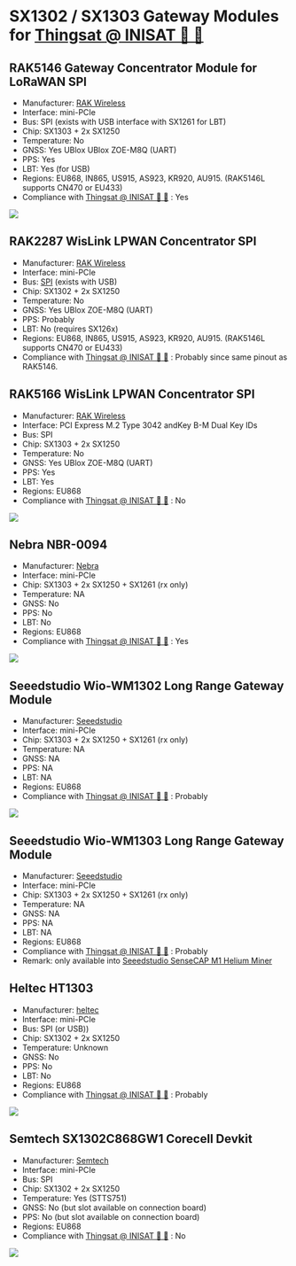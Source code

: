 # SX1302 / SX1303 Gateway Modules for [ Thingsat @ INISAT 📡 🚀](../2U-PCB-Com_Nucleo-L432kC/Com_Nucleo-L432kc)

## RAK5146 Gateway Concentrator Module for LoRaWAN SPI

* Manufacturer: [RAK Wireless](https://store.rakwireless.com/products/wislink-concentrator-module-sx1303-rak5146-lorawan?srsltid=AfmBOorAl43FJtvq0f6k6GQTX6-MeB1SWc8eSZecXvENYsJIkCYQmvOO&variant=39667784908998)
* Interface: mini-PCIe
* Bus: SPI (exists with USB interface with SX1261 for LBT)
* Chip: SX1303 + 2x SX1250
* Temperature: No
* GNSS: Yes UBlox UBlox ZOE-M8Q (UART)
* PPS: Yes
* LBT: Yes (for USB)
* Regions: EU868, IN865, US915, AS923, KR920, AU915. (RAK5146L supports CN470 or EU433)
* Compliance with [ Thingsat @ INISAT 📡 🚀](../2U-PCB-Com_Nucleo-L432kC/Com_Nucleo-L432kc) : Yes

![](images/rak5146-pinout.png)

## RAK2287 WisLink LPWAN Concentrator SPI

* Manufacturer: [RAK Wireless](https://docs.rakwireless.com/Product-Categories/WisLink/RAK2287/Overview/#product-description)
* Interface: mini-PCIe
* Bus: [SPI](https://store.rakwireless.com/products/wislink-concentrator-module-sx1302-rak2287-lorawan?variant=39660564283590) (exists with USB)
* Chip: SX1302 + 2x SX1250
* Temperature: No
* GNSS: Yes UBlox ZOE-M8Q (UART)
* PPS: Probably
* LBT: No (requires SX126x)
* Regions: EU868, IN865, US915, AS923, KR920, AU915. (RAK5146L supports CN470 or EU433)
* Compliance with [ Thingsat @ INISAT 📡 🚀](../2U-PCB-Com_Nucleo-L432kC/Com_Nucleo-L432kc) : Probably since same pinout as RAK5146.


## RAK5166 WisLink LPWAN Concentrator SPI

* Manufacturer: [RAK Wireless](https://docs.rakwireless.com/product-categories/wislink/rak5166/overview)
* Interface: PCI Express M.2 Type 3042 andKey B-M Dual Key IDs
* Bus: SPI
* Chip: SX1303 + 2x SX1250
* Temperature: No
* GNSS: Yes UBlox ZOE-M8Q (UART)
* PPS: Yes
* LBT: Yes
* Regions: EU868
* Compliance with [ Thingsat @ INISAT 📡 🚀](../2U-PCB-Com_Nucleo-L432kC/Com_Nucleo-L432kc) : No

![](images/rak5166-pinout.png)

## Nebra NBR-0094

* Manufacturer: [Nebra](https://support.nebra.com/support/solutions/articles/24000078841-nebra-sx1302-3-concentrator-module)
* Interface: mini-PCIe
* Chip: SX1303 + 2x SX1250 + SX1261 (rx only)
* Temperature: NA
* GNSS: No
* PPS: No
* LBT: No
* Regions: EU868
* Compliance with [ Thingsat @ INISAT 📡 🚀](../2U-PCB-Com_Nucleo-L432kC/Com_Nucleo-L432kc) : Yes

![](images/nbr0094-pinout.jpg)

## Seeedstudio Wio-WM1302 Long Range Gateway Module

* Manufacturer: [Seeedstudio](https://www.seeedstudio.com/WM1302-LoRaWAN-Gateway-Module-SPI-EU868-p-4889.html
)
* Interface: mini-PCIe
* Chip: SX1303 + 2x SX1250 + SX1261 (rx only)
* Temperature: NA
* GNSS: NA
* PPS: NA
* LBT: NA
* Regions: EU868
* Compliance with [ Thingsat @ INISAT 📡 🚀](../2U-PCB-Com_Nucleo-L432kC/Com_Nucleo-L432kc) : Probably

![](images/wm1302-pinout.jpg)

## Seeedstudio Wio-WM1303 Long Range Gateway Module

* Manufacturer: [Seeedstudio](https://wiki.seeedstudio.com/Network/SenseCAP_Network/SenseCAP_M1-Helium_gateway/SenseCAP_M1_Overview/)
* Interface: mini-PCIe
* Chip: SX1303 + 2x SX1250 + SX1261 (rx only)
* Temperature: NA
* GNSS: NA
* PPS: NA
* LBT: NA
* Regions: EU868
* Compliance with [ Thingsat @ INISAT 📡 🚀](../2U-PCB-Com_Nucleo-L432kC/Com_Nucleo-L432kc) : Probably
* Remark: only available into [Seeedstudio SenseCAP M1 Helium Miner](https://wiki.seeedstudio.com/Network/SenseCAP_Network/SenseCAP_M1-Helium_gateway/SenseCAP_M1_Overview/)


## Heltec HT1303

* Manufacturer: [heltec](https://heltec.org/project/ht1303/)
* Interface: mini-PCIe
* Bus: SPI (or USB))
* Chip: SX1302 + 2x SX1250
* Temperature: Unknown
* GNSS: No
* PPS: No
* LBT: No
* Regions: EU868
* Compliance with [ Thingsat @ INISAT 📡 🚀](../2U-PCB-Com_Nucleo-L432kC/Com_Nucleo-L432kc) : Probably

![](images/ht1303-pinout.jpg)

##  Semtech SX1302C868GW1 Corecell Devkit

* Manufacturer: [Semtech](https://www.semtech.fr/products/wireless-rf/lora-core/sx1302cssxxxgw1)
* Interface: mini-PCIe
* Bus: SPI
* Chip: SX1302 + 2x SX1250
* Temperature: Yes (STTS751)
* GNSS: No (but slot available on connection board)
* PPS: No (but slot available on connection board)
* Regions: EU868
* Compliance with [ Thingsat @ INISAT 📡 🚀](../2U-PCB-Com_Nucleo-L432kC/Com_Nucleo-L432kc) : No

![](images/sx1302cssxxxgw1-pinout.jpg)


